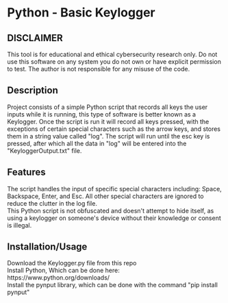 <h1>Python - Basic Keylogger</h1>

 <h2>DISCLAIMER</h2>
This tool is for educational and ethical cybersecurity research only. Do not use this software on any system you do not own or have explicit permission to test. The author is not responsible for any misuse of the code.
<br />

<h2>Description</h2>
Project consists of a simple Python script that records all keys the user inputs while it is running, this type of software is better known as a Keylogger. Once the script is run it will record all keys pressed, with the exceptions of certain special characters such as the arrow keys, and stores them in a string value called "log". The script will run until the esc key is pressed, after which all the data in "log" will be entered into the "KeyloggerOutput.txt" file.
<br />

<h2>Features</h2>
The script handles the input of specific special characters including: Space, Backspace, Enter, and Esc. All other special characters are ignored to reduce the clutter in the log file.
<br />
This Python script is not obfuscated and doesn't attempt to hide itself, as using a keylogger on someone's device without their knowledge or consent is illegal.
<br />

<h2>Installation/Usage</h2>
Download the Keylogger.py file from this repo
<br />
Install Python, Which can be done here: https://www.python.org/downloads/
<br />
Install the pynput library, which can be done with the command "pip install pynput"
<br />
